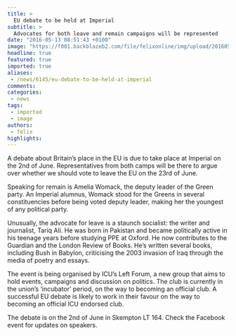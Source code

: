 ```yaml
---
title: >
  EU debate to be held at Imperial
subtitle: >
  Advocates for both leave and remain campaigns will be represented
date: "2016-05-13 08:51:43 +0100"
image: "https://f001.backblazeb2.com/file/felixonline/img/upload/201605131051-felix-13116282_881640831945600_7666044036402266013_o.jpg"
headline: true
featured: true
imported: true
aliases:
 - /news/6145/eu-debate-to-be-held-at-imperial
comments:
categories:
 - news
tags:
 - imported
 - image
authors:
 - felix
highlights:
---
```


A debate about Britain’s place in the EU is due to take place at Imperial on the 2nd of June. Representatives from both camps will be there to argue over whether we should vote to leave the EU on the 23rd of June.

Speaking for remain is Amelia Womack, the deputy leader of the Green party. An Imperial alumnus, Womack stood for the Greens in several constituencies before being voted deputy leader, making her the youngest of any political party.

Unusually, the advocate for leave is a staunch socialist: the writer and journalist, Tariq Ali. He was born in Pakistan and became politically active in his teenage years before studying PPE at Oxford. He now contributes to the Guardian and the London Review of Books. He’s written several books, including Bush in Babylon, criticising the 2003 invasion of Iraq through the media of poetry and essays.

The event is being organised by ICU’s Left Forum, a new group that aims to hold events, campaigns and discussion on politics. The club is currently in the union’s ‘incubator’ period, on the way to becoming an official club. A successful EU debate is likely to work in their favour on the way to becoming an official ICU endorsed club.

The debate is on the 2nd of June in Skempton LT 164. Check the Facebook event for updates on speakers.

